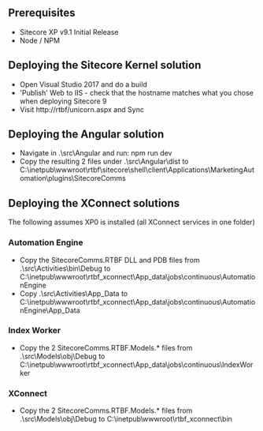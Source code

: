## Prerequisites

- Sitecore XP v9.1 Initial Release
- Node / NPM

## Deploying the Sitecore Kernel solution

- Open Visual Studio 2017 and do a build
- 'Publish' Web to IIS - check that the hostname matches what you chose when deploying Sitecore 9
- Visit http://rtbf/unicorn.aspx and Sync

## Deploying the Angular solution

- Navigate in .\src\Angular and run: npm run dev
- Copy the resulting 2 files under .\src\Angular\dist to C:\inetpub\wwwroot\rtbf\sitecore\shell\client\Applications\MarketingAutomation\plugins\SitecoreComms

## Deploying the XConnect solutions

The following assumes XP0 is installed (all XConnect services in one folder)

### Automation Engine

- Copy the SitecoreComms.RTBF DLL and PDB files from .\src\Activities\bin\Debug to C:\inetpub\wwwroot\rtbf_xconnect\App_data\jobs\continuous\AutomationEngine
- Copy .\src\Activities\App_Data to C:\inetpub\wwwroot\rtbf_xconnect\App_data\jobs\continuous\AutomationEngine\App_Data

### Index Worker

- Copy the 2 SitecoreComms.RTBF.Models.* files from .\src\Models\obj\Debug to C:\inetpub\wwwroot\rtbf_xconnect\App_data\jobs\continuous\IndexWorker

### XConnect
- Copy the 2 SitecoreComms.RTBF.Models.* files from .\src\Models\obj\Debug to C:\inetpub\wwwroot\rtbf_xconnect\bin